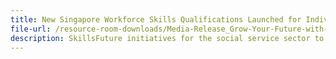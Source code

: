 ```yaml
---
title: New Singapore Workforce Skills Qualifications Launched for Individuals to Future-Proof Their Careers in the Social Service Sector
file-url: /resource-room-downloads/Media-Release_Grow-Your-Future-with-Social-Service-Sector-10Oct2015.pdf
description: SkillsFuture initiatives for the social service sector to be rolled out by 2016 to grow pipeline of skilled social service professionals.
---
```


